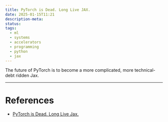 ```yaml
---
title: PyTorch is Dead. Long Live JAX.
date: 2025-01-15T11:21
description-meta: 
status: 
tags:
  - ml
  - systems
  - accelerators
  - programming
  - python
  - jax
---
```

The future of PyTorch is to become a more complicated, more technical-debt ridden Jax.

---
# References

- [PyTorch is Dead. Long Live Jax.](https://neel04.github.io/my-website/blog/pytorch_rant/)
